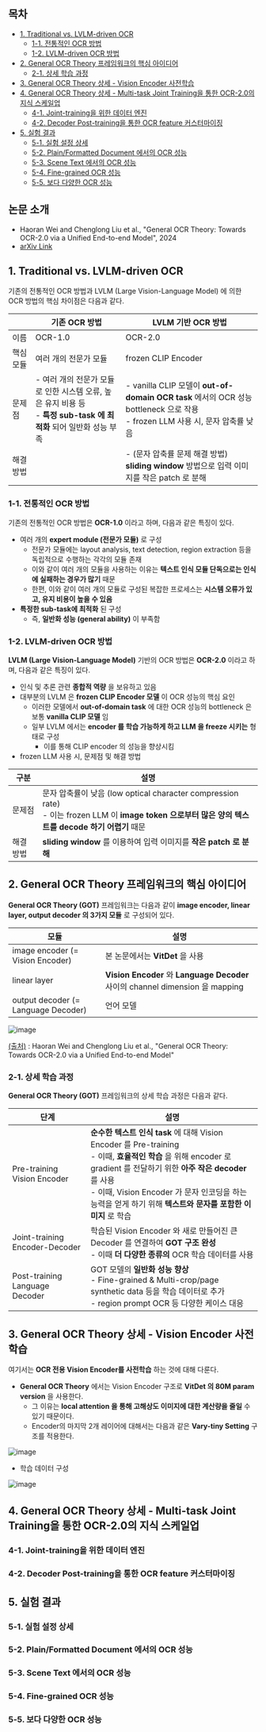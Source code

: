 
## 목차

* [1. Traditional vs. LVLM-driven OCR](#1-traditional-vs-lvlm-driven-ocr)
  * [1-1. 전통적인 OCR 방법](#1-1-전통적인-ocr-방법)
  * [1-2. LVLM-driven OCR 방법](#1-2-lvlm-driven-ocr-방법)
* [2. General OCR Theory 프레임워크의 핵심 아이디어](#2-general-ocr-theory-프레임워크의-핵심-아이디어)
  * [2-1. 상세 학습 과정](#2-1-상세-학습-과정) 
* [3. General OCR Theory 상세 - Vision Encoder 사전학습](#3-general-ocr-theory-상세---vision-encoder-사전학습)
* [4. General OCR Theory 상세 - Multi-task Joint Training을 통한 OCR-2.0의 지식 스케일업](#4-general-ocr-theory-상세---multi-task-joint-training을-통한-ocr-20의-지식-스케일업)
  * [4-1. Joint-training을 위한 데이터 엔진](#4-1-joint-training을-위한-데이터-엔진)
  * [4-2. Decoder Post-training을 통한 OCR feature 커스터마이징](#4-2-decoder-post-training을-통한-ocr-feature-커스터마이징)
* [5. 실험 결과](#5-실험-결과)
  * [5-1. 실험 설정 상세](#5-1-실험-설정-상세)
  * [5-2. Plain/Formatted Document 에서의 OCR 성능](#5-2-plainformatted-document-에서의-ocr-성능)
  * [5-3. Scene Text 에서의 OCR 성능](#5-3-scene-text-에서의-ocr-성능)
  * [5-4. Fine-grained OCR 성능](#5-4-fine-grained-ocr-성능)
  * [5-5. 보다 다양한 OCR 성능](#5-5-보다-다양한-ocr-성능)

## 논문 소개

* Haoran Wei and Chenglong Liu et al., "General OCR Theory: Towards OCR-2.0 via a Unified End-to-end Model", 2024
* [arXiv Link](https://arxiv.org/pdf/2409.01704)

## 1. Traditional vs. LVLM-driven OCR

기존의 전통적인 OCR 방법과 LVLM (Large Vision-Language Model) 에 의한 OCR 방법의 핵심 차이점은 다음과 같다.

|       | 기존 OCR 방법                                                                     | LVLM 기반 OCR 방법                                                                                            |
|-------|-------------------------------------------------------------------------------|-----------------------------------------------------------------------------------------------------------|
| 이름    | OCR-1.0                                                                       | OCR-2.0                                                                                                   |
| 핵심 모듈 | 여러 개의 전문가 모듈                                                                  | frozen CLIP Encoder                                                                                       |
| 문제점   | - 여러 개의 전문가 모듈로 인한 시스템 오류, 높은 유지 비용 등<br>- **특정 sub-task 에 최적화** 되어 일반화 성능 부족 | - vanilla CLIP 모델이 **out-of-domain OCR task** 에서의 OCR 성능 bottleneck 으로 작용<br>- frozen LLM 사용 시, 문자 압축률 낮음 |
| 해결 방법 |                                                                               | - (문자 압축률 문제 해결 방법) **sliding window** 방법으로 입력 이미지를 작은 patch 로 분해                                         |

### 1-1. 전통적인 OCR 방법

기존의 전통적인 OCR 방법은 **OCR-1.0** 이라고 하며, 다음과 같은 특징이 있다.

* 여러 개의 **expert module (전문가 모듈)** 로 구성
  * 전문가 모듈에는 layout analysis, text detection, region extraction 등을 독립적으로 수행하는 각각의 모듈 존재
  * 이와 같이 여러 개의 모듈을 사용하는 이유는 **텍스트 인식 모듈 단독으로는 인식에 실패하는 경우가 많기** 때문
  * 한편, 이와 같이 여러 개의 모듈로 구성된 복잡한 프로세스는 **시스템 오류가 있고, 유지 비용이 높을 수 있음**
* **특정한 sub-task에 최적화** 된 구성
  * 즉, **일반화 성능 (general ability)** 이 부족함 

### 1-2. LVLM-driven OCR 방법

**LVLM (Large Vision-Language Model)** 기반의 OCR 방법은 **OCR-2.0** 이라고 하며, 다음과 같은 특징이 있다.

* 인식 및 추론 관련 **종합적 역량** 을 보유하고 있음
* 대부분의 LVLM 은 **frozen CLIP Encoder 모델** 이 OCR 성능의 핵심 요인
  * 이러한 모델에서 **out-of-domain task** 에 대한 OCR 성능의 bottleneck 은 보통 **vanilla CLIP 모델** 임
  * 일부 LVLM 에서는 **encoder 를 학습 가능하게 하고 LLM 을 freeze 시키는** 형태로 구성
    * 이를 통해 CLIP encoder 의 성능을 향상시킴
* frozen LLM 사용 시, 문제점 및 해결 방법

| 구분    | 설명                                                                                                                        |
|-------|---------------------------------------------------------------------------------------------------------------------------|
| 문제점   | 문자 압축률이 낮음 (low optical character compression rate)<br>- 이는 frozen LLM 이 **image token 으로부터 많은 양의 텍스트를 decode 하기 어렵기** 때문 |
| 해결 방법 | **sliding window** 를 이용하여 입력 이미지를 **작은 patch 로 분해**                                                                       |

## 2. General OCR Theory 프레임워크의 핵심 아이디어

**General OCR Theory (GOT)** 프레임워크는 다음과 같이 **image encoder, linear layer, output decoder 의 3가지 모듈** 로 구성되어 있다.

| 모듈                                  | 설명                                                                        |
|-------------------------------------|---------------------------------------------------------------------------|
| image encoder (= Vision Encoder)    | 본 논문에서는 **VitDet** 을 사용                                                   |
| linear layer                        | **Vision Encoder** 와 **Language Decoder** 사이의 channel dimension 을 mapping |
| output decoder (= Language Decoder) | 언어 모델                                                                     |

![image](../images/GeneralOCRTheory_1.PNG)

[(출처)](https://arxiv.org/pdf/2409.01704) : Haoran Wei and Chenglong Liu et al., "General OCR Theory: Towards OCR-2.0 via a Unified End-to-end Model"

### 2-1. 상세 학습 과정

**General OCR Theory (GOT)** 프레임워크의 상세 학습 과정은 다음과 같다.

| 단계                             | 설명                                                                                                                                                                                                               |
|--------------------------------|------------------------------------------------------------------------------------------------------------------------------------------------------------------------------------------------------------------|
| Pre-training Vision Encoder    | **순수한 텍스트 인식 task** 에 대해 Vision Encoder 를 Pre-training<br>- 이때, **효율적인 학습** 을 위해 encoder 로 gradient 를 전달하기 위한 **아주 작은 decoder** 를 사용<br>- 이때, Vision Encoder 가 문자 인코딩을 하는 능력을 얻게 하기 위해 **텍스트와 문자를 포함한 이미지** 로 학습 |
| Joint-training Encoder-Decoder | 학습된 Vision Encoder 와 새로 만들어진 큰 Decoder 를 연결하여 **GOT 구조 완성**<br>- 이때 **더 다양한 종류의** OCR 학습 데이터를 사용                                                                                                                 |
| Post-training Language Decoder | GOT 모델의 **일반화 성능 향상**<br>- Fine-grained & Multi-crop/page synthetic data 등을 학습 데이터로 추가<br>- region prompt OCR 등 다양한 케이스 대응                                                                                       |

## 3. General OCR Theory 상세 - Vision Encoder 사전학습

여기서는 **OCR 전용 Vision Encoder를 사전학습** 하는 것에 대해 다룬다.

* **General OCR Theory** 에서는 Vision Encoder 구조로 **VitDet 의 80M param version** 을 사용한다.
  * 그 이유는 **local attention 을 통해 고해상도 이미지에 대한 계산량을 줄일** 수 있기 때문이다.
  * Encoder의 마지막 2개 레이어에 대해서는 다음과 같은 **Vary-tiny Setting** 구조를 적용한다.

![image](../images/GeneralOCRTheory_2.PNG)

* 학습 데이터 구성

![image](../images/GeneralOCRTheory_3.PNG)

## 4. General OCR Theory 상세 - Multi-task Joint Training을 통한 OCR-2.0의 지식 스케일업

### 4-1. Joint-training을 위한 데이터 엔진

### 4-2. Decoder Post-training을 통한 OCR feature 커스터마이징

## 5. 실험 결과

### 5-1. 실험 설정 상세

### 5-2. Plain/Formatted Document 에서의 OCR 성능

### 5-3. Scene Text 에서의 OCR 성능

### 5-4. Fine-grained OCR 성능

### 5-5. 보다 다양한 OCR 성능
